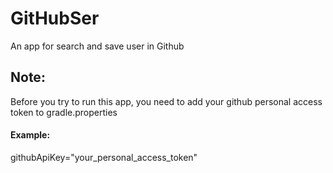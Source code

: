 # GitHubSer
An app for search and save user in Github

## Note:
Before you try to run this app, you need to add your github personal access token to gradle.properties

#### Example:
githubApiKey="your_personal_access_token"
